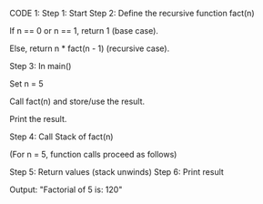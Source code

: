 CODE 1:
Step 1: Start
Step 2: Define the recursive function fact(n)

If n == 0 or n == 1, return 1 (base case).

Else, return n * fact(n - 1) (recursive case).

Step 3: In main()

Set n = 5

Call fact(n) and store/use the result.

Print the result.

Step 4: Call Stack of fact(n)

(For n = 5, function calls proceed as follows)

Step 5: Return values (stack unwinds)
Step 6: Print result

Output: "Factorial of 5 is: 120"
